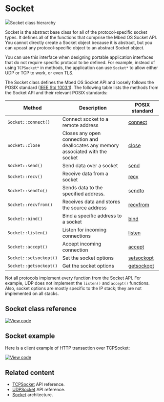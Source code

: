 # Socket

<span class="images">![](https://os.mbed.com/docs/development/mbed-os-api-doxy/class_socket.png)<span>Socket class hierarchy</span></span>

Socket is the abstract base class for all of the protocol-specific socket types. It defines all of the functions that comprise the Mbed OS Socket API. You cannot directly create a Socket object because it is abstract, but you can upcast any protocol-specific object to an abstract Socket object.

You can use this interface when designing portable application interfaces that do not require specific protocol to be defined. For example, instead of using `TCPSocket*` in methods, the application can use `Socket*` to allow either UDP or TCP to work, or even TLS.

The Socket class defines the Mbed OS Socket API and loosely follows the POSIX standard ([IEEE Std 1003.1](http://pubs.opengroup.org/onlinepubs/9699919799/)). The following table lists the methods from the Socket API and their relevant POSIX standards:

| Method | Description | POSIX standard |
|--------|-------------|----------------|
| `Socket::connect()`  | Connect socket to a remote address | [connect](http://pubs.opengroup.org/onlinepubs/9699919799/functions/connect.html) |
| `Socket::close`      | Closes any open connection and deallocates any memory associated with the socket | [close](http://pubs.opengroup.org/onlinepubs/9699919799/functions/close.html) |
| `Socket::send()`     | Send data over a socket | [send](http://pubs.opengroup.org/onlinepubs/9699919799/functions/send.html) |
| `Socket::recv()`     | Receive data from a socket | [recv](http://pubs.opengroup.org/onlinepubs/9699919799/functions/recv.html) |
| `Socket::sendto()`   | Sends data to the specified address. | [sendto](http://pubs.opengroup.org/onlinepubs/9699919799/functions/sendto.html) |
| `Socket::recvfrom()` | Receives data and stores the source address | [recvfrom](http://pubs.opengroup.org/onlinepubs/9699919799/functions/recvfrom.html) |
| `Socket::bind()`     | Bind a specific address to a socket | [bind](http://pubs.opengroup.org/onlinepubs/9699919799/functions/bind.html) |
| `Socket::listen()`   | Listen for incoming connections | [listen](http://pubs.opengroup.org/onlinepubs/9699919799/functions/listen.html) |
| `Socket::accept()`   | Accept incoming connection | [accept](http://pubs.opengroup.org/onlinepubs/9699919799/functions/accept.html) |
| `Socket::setsockopt()` | Set the socket options | [setsockopt](http://pubs.opengroup.org/onlinepubs/9699919799/functions/setsockopt.html) |
| `Socket::getsockopt()` | Get the socket options | [getsockopt](http://pubs.opengroup.org/onlinepubs/9699919799/functions/getsockopt.html) |

Not all protocols implement every function from the Socket API. For example, UDP does not implement the `listen()` and `accept()` functions. Also, socket options are mostly specific to the IP stack; they are not implemented on all stacks.

## Socket class reference

[![View code](https://www.mbed.com/embed/?type=library)](https://os.mbed.com/docs/development/mbed-os-api-doxy/class_socket.html)

## Socket example

Here is a client example of HTTP transaction over TCPSocket:

[![View code](https://www.mbed.com/embed/?url=https://github.com/ARMmbed/mbed-os-example-sockets)](https://github.com/ARMmbed/mbed-os-example-tls-socket/blob/mbed-os-5.15/main.cpp)

## Related content

- [TCPSocket](tcpsocket.html) API reference.
- [UDPSocket](tcpsocket.html) API reference.
- [Socket](../reference/ip-networking.html#socket-api) architecture.
